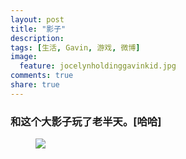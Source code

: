 ```yaml
---
layout: post
title: "影子"
description: 
tags: [生活, Gavin, 游戏, 微博]
image:
  feature: jocelynholdinggavinkid.jpg
comments: true
share: true
---
```


### 和这个大影子玩了老半天。[哈哈] ###


<figure>
  <a  href="{{ site.url }}/images/2014-02-27a.jpg">
  <img src="{{ site.url }}/images/2014-02-27a.jpg">
  </a>
</figure>


